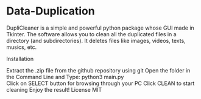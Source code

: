# Data-Duplication
DupliCleaner is a simple and powerful python package whose GUI made in Tkinter. The software allows you to clean all the duplicated files in a directory (and subdirectories). It deletes files like images, videos, texts, musics, etc.  

Installation 

Extract the .zip file from the github repository using git
Open the folder in the Command Line and Type: python3 main.py  
Click on SELECT button for browsing through your PC 
Click CLEAN to start cleaning 
Enjoy the result!
License 
MIT
